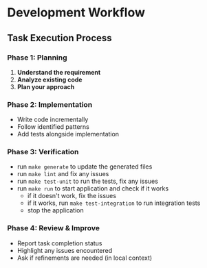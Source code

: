# Development Workflow

## Task Execution Process

### Phase 1: Planning

1. **Understand the requirement**
2. **Analyze existing code**
3. **Plan your approach**

### Phase 2: Implementation

- Write code incrementally
- Follow identified patterns
- Add tests alongside implementation

### Phase 3: Verification

- run `make generate` to update the generated files
- run `make lint` and fix any issues
- run `make test-unit` to run the tests, fix any issues
- run `make run` to start application and check if it works
  - if it doesn't work, fix the issues
  - if it works, run `make test-integration` to run integration tests
  - stop the application

### Phase 4: Review & Improve

- Report task completion status
- Highlight any issues encountered
- Ask if refinements are needed (in local context)
